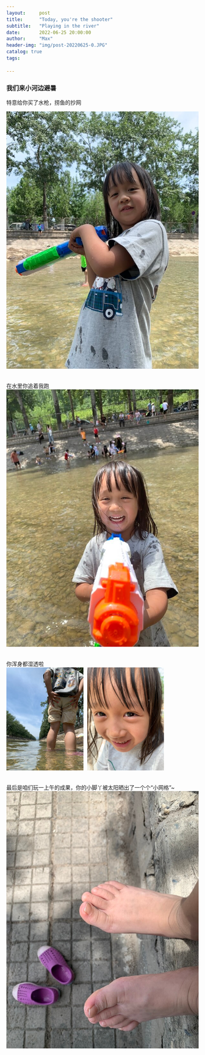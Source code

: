 ```yaml
---
layout:     post
title:      "Today, you're the shooter"
subtitle:   "Playing in the river"
date:       2022-06-25 20:00:00
author:     "Max"
header-img: "img/post-20220625-0.JPG"
catalog: true
tags:

---
```


> 

<h3>我们来小河边避暑</h3> 
特意给你买了水枪，捞鱼的抄网

![img](/img/post-20220625-1.JPG)

<br>在水里你追着我跑
<br>
![img](/img/post-20220625-2.JPG)

<br>你浑身都湿透啦
<br>
<img src="/img/post-20220625-3.jpg"  alt="图片说明" width="40%" style="display: inline-block;" ><img src="/img/post-20220625-4.jpg"  alt="图片说明" width="40%" style="display: inline-block; margin-left: 10px;"> 


<br>最后是咱们玩一上午的成果，你的小脚丫被太阳晒出了一个个“小网格”~
<br>
![img](/img/post-20220625-5.JPG)



